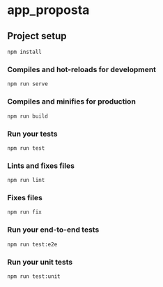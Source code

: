 # app_proposta

## Project setup
```
npm install
```

### Compiles and hot-reloads for development
```
npm run serve
```

### Compiles and minifies for production
```
npm run build
```

### Run your tests
```
npm run test
```

### Lints and fixes files
```
npm run lint
```
### Fixes files
```
npm run fix
```

### Run your end-to-end tests
```
npm run test:e2e
```

### Run your unit tests
```
npm run test:unit
```
